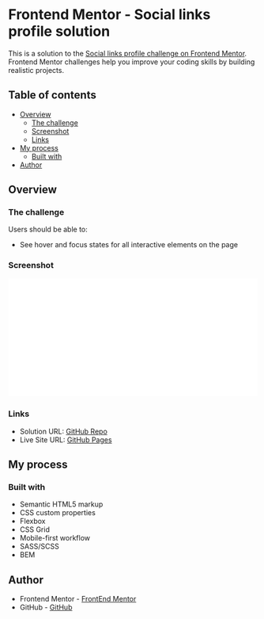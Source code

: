 # Frontend Mentor - Social links profile solution

This is a solution to the [Social links profile challenge on Frontend Mentor](https://www.frontendmentor.io/challenges/social-links-profile-UG32l9m6dQ). Frontend Mentor challenges help you improve your coding skills by building realistic projects. 

## Table of contents

- [Overview](#overview)
  - [The challenge](#the-challenge)
  - [Screenshot](#screenshot)
  - [Links](#links)
- [My process](#my-process)
  - [Built with](#built-with)
- [Author](#author)

## Overview

### The challenge

Users should be able to:

- See hover and focus states for all interactive elements on the page

### Screenshot

![](./screenshot.jpg)

### Links

- Solution URL: [GitHub Repo](https://github.com/capadona89/social-links-profile)
- Live Site URL: [GitHub Pages](https://capadona89.github.io/social-links-profile/)

## My process

### Built with

- Semantic HTML5 markup
- CSS custom properties
- Flexbox
- CSS Grid
- Mobile-first workflow
- SASS/SCSS
- BEM

## Author

- Frontend Mentor - [FrontEnd Mentor](https://www.frontendmentor.io/profile/capadona89)
- GitHub - [GitHub](https://github.com/capadona89)
